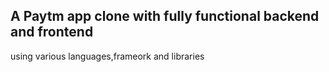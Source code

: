 
## A Paytm app clone with fully functional backend and frontend
using various languages,frameork and libraries

